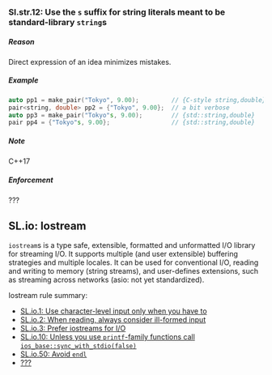 ### <a name="Rstr-s"></a>Sl.str.12: Use the `s` suffix for string literals meant to be standard-library `string`s

##### Reason

Direct expression of an idea minimizes mistakes.

##### Example

```cpp
auto pp1 = make_pair("Tokyo", 9.00);         // {C-style string,double} intended?
pair<string, double> pp2 = {"Tokyo", 9.00};  // a bit verbose
auto pp3 = make_pair("Tokyo"s, 9.00);        // {std::string,double}    // C++17
pair pp4 = {"Tokyo"s, 9.00};                 // {std::string,double}    // C++17


```
##### Note

C++17

##### Enforcement

???


## <a name="SS-io"></a>SL.io: Iostream

`iostream`s is a type safe, extensible, formatted and unformatted I/O library for streaming I/O.
It supports multiple (and user extensible) buffering strategies and multiple locales.
It can be used for conventional I/O, reading and writing to memory (string streams),
and user-defines extensions, such as streaming across networks (asio: not yet standardized).

Iostream rule summary:

* [SL.io.1: Use character-level input only when you have to](I-18-The%20Standard%20Library-SL.io.001.md#Rio-low)
* [SL.io.2: When reading, always consider ill-formed input](I-18-The%20Standard%20Library-SL.io.002.md#Rio-validate)
* [SL.io.3: Prefer iostreams for I/O](I-18-The%20Standard%20Library-SL.io.003.md#Rio-streams)
* [SL.io.10: Unless you use `printf`-family functions call `ios_base::sync_with_stdio(false)`](I-18-The%20Standard%20Library-SL.io.010.md#Rio-sync) 
* [SL.io.50: Avoid `endl`](I-18-The%20Standard%20Library-SL.io.050.md#Rio-endl)
* [???](#???)

